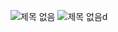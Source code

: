 ![제목 없음](https://user-images.githubusercontent.com/105197541/192680710-0703f4b8-3205-4765-aa48-1f988b8d02e6.png)
![제목 없음d](https://user-images.githubusercontent.com/105197541/192680715-06ed5656-614b-4ed1-8ff2-6c1f04d7d37f.png)
